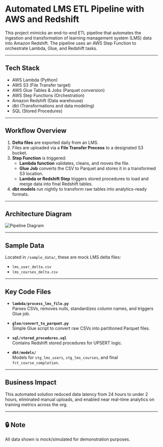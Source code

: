 # Automated LMS ETL Pipeline with AWS and Redshift

This project mimicks an end-to-end ETL pipeline that automates the ingestion and transformation of learning management system (LMS) data into Amazon Redshift. The pipeline uses an AWS Step Function to orchestrate Lambda, Glue, and Redshift tasks.

---

## Tech Stack
- AWS Lambda (Python)
- AWS S3 (File Transfer target)
- AWS Glue Tables & Jobs (Parquet conversion)
- AWS Step Functions (Orchestration)
- Amazon Redshift (Data warehouse)
- dbt (Transformations and data modeling)
- SQL (Stored Procedures)

---

## Workflow Overview

1. **Delta files** are exported daily from an LMS.
2. Files are uploaded via a **File Transfer Process** to a designated S3 bucket.
3. **Step Function** is triggered:
   - **Lambda function** validates, cleans, and moves the file.
   - **Glue Job** converts the CSV to Parquet and stores it in a transformed S3 location.
   - **Lambda or Redshift Step** triggers stored procedures to load and merge data into final Redshift tables.
4. **dbt models** run nightly to transform raw tables into analytics-ready formats.

---

## Architecture Diagram
![Pipeline Diagram](architecture_diagram.png)

---

## Sample Data
Located in `/sample_data/`, these are mock LMS delta files:
- `lms_user_delta.csv`
- `lms_courses_delta.csv`

---

## Key Code Files

- **`lambda/process_lms_file.py`**  
  Parses CSVs, removes nulls, standardizes column names, and triggers Glue job.

- **`glue/convert_to_parquet.py`**  
  Simple Glue script to convert raw CSVs into partitioned Parquet files.

- **`sql/stored_procedures.sql`**  
  Contains Redshift stored procedures for UPSERT logic.

- **`dbt/models/`**  
  Models for `stg_lms_users`, `stg_lms_courses`, and final `fct_course_completion`.

---

## Business Impact
This automated solution reduced data latency from 24 hours to under 2 hours, eliminated manual uploads, and enabled near real-time analytics on training metrics across the org.

---

## 🔒 Note
All data shown is mock/simulated for demonstration purposes.
